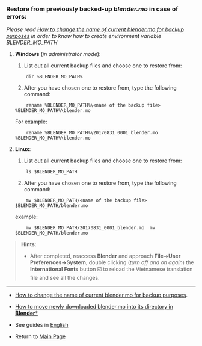 ### Restore from previously backed-up *blender.mo* in case of errors:
*Please read [How to change the name of current blender.mo for backup purposes](en_rename_blender_mo.md) in order to know how to create environment variable BLENDER_MO_PATH*

1. **Windows** (*in administrator mode*):

    1. List out all current backup files and choose one to restore from:
    ```
        dir %BLENDER_MO_PATH%
    ```
    2. After you have chosen one to restore from, type the following command:
    ```
        rename %BLENDER_MO_PATH%\<name of the backup file> %BLENDER_MO_PATH%\blender.mo
    ```
    For example:
    ```shell
        rename %BLENDER_MO_PATH%\20170831_0001_blender.mo %BLENDER_MO_PATH%\blender.mo
    ```

2.  **Linux**:
    1. List out all current backup files and choose one to restore from:
    ```shell
        ls $BLENDER_MO_PATH
    ```
    2. After you have chosen one to restore from, type the following command:
    ```
        mv $BLENDER_MO_PATH/<name of the backup file>  $BLENDER_MO_PATH/blender.mo
    ```
    example:
    ```shell
        mv $BLENDER_MO_PATH/20170831_0001_blender.mo  mv $BLENDER_MO_PATH/blender.mo
    ```
> **Hints**:
> + After completed, reaccess **Blender** and approach **File->User Preferences->System**, double clicking (*turn off and on again*) the **International Fonts** button :ballot_box_with_check: to reload the Vietnamese translation file and see all the changes. 
        
---
- [How to change the name of current blender.mo for backup purposes](en_rename_blender_mo.md).

- [How to move newly downloaded blender.mo into its directory in **Blender***](en_move_new_blender_mo_into_place.md)

- See guides in [English](en_readme.md)

- Return to [Main Page](https://github.com/hoangduytran/blender-internationalisation)
     
